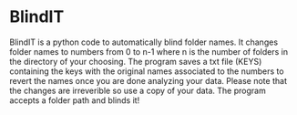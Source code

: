 # BlindIT
BlindIT is a python code to automatically blind folder names. It changes folder names to numbers from 0 to n-1 where n is the number of folders in the directory of your choosing. The program saves a txt file (KEYS) containing the keys with the original names associated to the numbers to revert the names once you are done analyzing your data. Please note that the changes are irreverible so use a copy of your data. The program accepts a folder path and blinds it!
